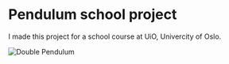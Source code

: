 # Pendulum school project
I made this project for a school course at UiO, Univercity of Oslo. 

![Double Pendulum](https://i.imgur.com/b51v4Hv.gif)
